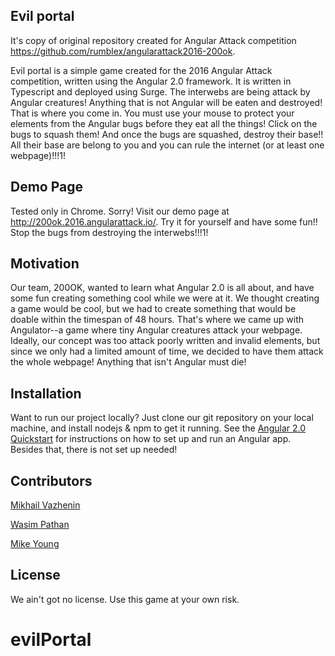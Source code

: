 ## Evil portal

It's copy of original repository created for Angular Attack competition https://github.com/rumblex/angularattack2016-200ok. 

Evil portal is a simple game created for the 2016 Angular Attack competition, written using the Angular 2.0 framework. It is written in Typescript and deployed using Surge.
The interwebs are being attack by Angular creatures! Anything that is not Angular will be eaten and destroyed! That is where you come in. You must use your mouse to protect your elements from the Angular bugs before they eat all the things!
Click on the bugs to squash them! And once the bugs are squashed, destroy their base!! All their base are belong to you and you can rule the internet (or at least one webpage)!!!1!

## Demo Page
Tested only in Chrome. Sorry! 
Visit our demo page at <a href="http://200ok.2016.angularattack.io/" target="_blank">http://200ok.2016.angularattack.io/</a>. Try it for yourself and have some fun!! Stop the bugs from destroying the interwebs!!!1! 

## Motivation

Our team, 200OK, wanted to learn what Angular 2.0 is all about, and have some fun creating something cool while we were at it. We thought creating a game would be cool, but we had to create something that would be doable within the timespan of 48 hours. That's where we came up with Angulator--a game where tiny Angular creatures attack your webpage. Ideally, our concept was too attack poorly written and invalid elements, but since we only had a limited amount of time, we decided to have them attack the whole webpage! Anything that isn't Angular must die!

## Installation

Want to run our project locally? Just clone our git repository on your local machine, and install nodejs & npm to get it running.
See the [Angular 2.0 Quickstart](https://angular.io/docs/ts/latest/quickstart.html) for instructions on how to set up and run an Angular app. Besides that, there is not set up needed!

## Contributors

[Mikhail Vazhenin](https://github.com/MikeVaz)

[Wasim Pathan](https://github.com/wasimpathan5)

[Mike Young](https://github.com/orofbrown)

## License

We ain't got no license. Use this game at your own risk.



# evilPortal